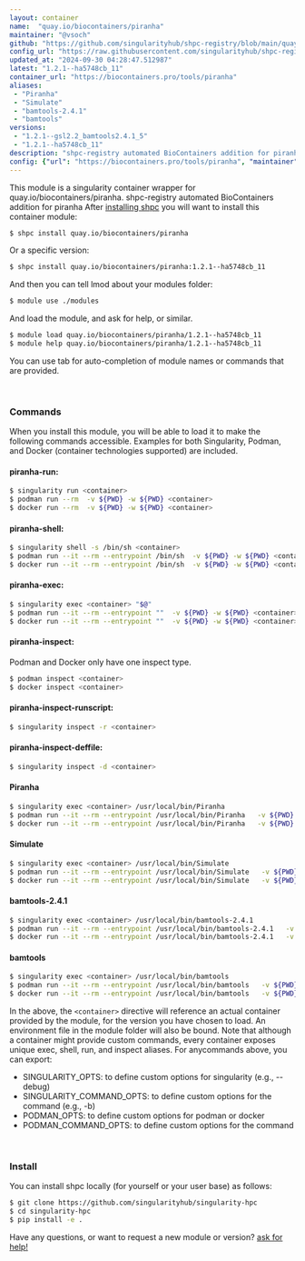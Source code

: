 ```yaml
---
layout: container
name:  "quay.io/biocontainers/piranha"
maintainer: "@vsoch"
github: "https://github.com/singularityhub/shpc-registry/blob/main/quay.io/biocontainers/piranha/container.yaml"
config_url: "https://raw.githubusercontent.com/singularityhub/shpc-registry/main/quay.io/biocontainers/piranha/container.yaml"
updated_at: "2024-09-30 04:28:47.512987"
latest: "1.2.1--ha5748cb_11"
container_url: "https://biocontainers.pro/tools/piranha"
aliases:
 - "Piranha"
 - "Simulate"
 - "bamtools-2.4.1"
 - "bamtools"
versions:
 - "1.2.1--gsl2.2_bamtools2.4.1_5"
 - "1.2.1--ha5748cb_11"
description: "shpc-registry automated BioContainers addition for piranha"
config: {"url": "https://biocontainers.pro/tools/piranha", "maintainer": "@vsoch", "description": "shpc-registry automated BioContainers addition for piranha", "latest": {"1.2.1--ha5748cb_11": "sha256:71fabf9856ec42f00bf6df7162c077bfa0f977112e4581a903538e6e3e01ece2"}, "tags": {"1.2.1--gsl2.2_bamtools2.4.1_5": "sha256:2c56ba6254a84c1728b056a9314a615706c25a64ed446825bea022d01a3c03e4", "1.2.1--ha5748cb_11": "sha256:71fabf9856ec42f00bf6df7162c077bfa0f977112e4581a903538e6e3e01ece2"}, "docker": "quay.io/biocontainers/piranha", "aliases": {"Piranha": "/usr/local/bin/Piranha", "Simulate": "/usr/local/bin/Simulate", "bamtools-2.4.1": "/usr/local/bin/bamtools-2.4.1", "bamtools": "/usr/local/bin/bamtools"}}
---
```


This module is a singularity container wrapper for quay.io/biocontainers/piranha.
shpc-registry automated BioContainers addition for piranha
After [installing shpc](#install) you will want to install this container module:


```bash
$ shpc install quay.io/biocontainers/piranha
```

Or a specific version:

```bash
$ shpc install quay.io/biocontainers/piranha:1.2.1--ha5748cb_11
```

And then you can tell lmod about your modules folder:

```bash
$ module use ./modules
```

And load the module, and ask for help, or similar.

```bash
$ module load quay.io/biocontainers/piranha/1.2.1--ha5748cb_11
$ module help quay.io/biocontainers/piranha/1.2.1--ha5748cb_11
```

You can use tab for auto-completion of module names or commands that are provided.

<br>

### Commands

When you install this module, you will be able to load it to make the following commands accessible.
Examples for both Singularity, Podman, and Docker (container technologies supported) are included.

#### piranha-run:

```bash
$ singularity run <container>
$ podman run --rm  -v ${PWD} -w ${PWD} <container>
$ docker run --rm  -v ${PWD} -w ${PWD} <container>
```

#### piranha-shell:

```bash
$ singularity shell -s /bin/sh <container>
$ podman run --it --rm --entrypoint /bin/sh  -v ${PWD} -w ${PWD} <container>
$ docker run --it --rm --entrypoint /bin/sh  -v ${PWD} -w ${PWD} <container>
```

#### piranha-exec:

```bash
$ singularity exec <container> "$@"
$ podman run --it --rm --entrypoint ""  -v ${PWD} -w ${PWD} <container> "$@"
$ docker run --it --rm --entrypoint ""  -v ${PWD} -w ${PWD} <container> "$@"
```

#### piranha-inspect:

Podman and Docker only have one inspect type.

```bash
$ podman inspect <container>
$ docker inspect <container>
```

#### piranha-inspect-runscript:

```bash
$ singularity inspect -r <container>
```

#### piranha-inspect-deffile:

```bash
$ singularity inspect -d <container>
```


#### Piranha

```bash
$ singularity exec <container> /usr/local/bin/Piranha
$ podman run --it --rm --entrypoint /usr/local/bin/Piranha   -v ${PWD} -w ${PWD} <container> -c " $@"
$ docker run --it --rm --entrypoint /usr/local/bin/Piranha   -v ${PWD} -w ${PWD} <container> -c " $@"
```


#### Simulate

```bash
$ singularity exec <container> /usr/local/bin/Simulate
$ podman run --it --rm --entrypoint /usr/local/bin/Simulate   -v ${PWD} -w ${PWD} <container> -c " $@"
$ docker run --it --rm --entrypoint /usr/local/bin/Simulate   -v ${PWD} -w ${PWD} <container> -c " $@"
```


#### bamtools-2.4.1

```bash
$ singularity exec <container> /usr/local/bin/bamtools-2.4.1
$ podman run --it --rm --entrypoint /usr/local/bin/bamtools-2.4.1   -v ${PWD} -w ${PWD} <container> -c " $@"
$ docker run --it --rm --entrypoint /usr/local/bin/bamtools-2.4.1   -v ${PWD} -w ${PWD} <container> -c " $@"
```


#### bamtools

```bash
$ singularity exec <container> /usr/local/bin/bamtools
$ podman run --it --rm --entrypoint /usr/local/bin/bamtools   -v ${PWD} -w ${PWD} <container> -c " $@"
$ docker run --it --rm --entrypoint /usr/local/bin/bamtools   -v ${PWD} -w ${PWD} <container> -c " $@"
```



In the above, the `<container>` directive will reference an actual container provided
by the module, for the version you have chosen to load. An environment file in the
module folder will also be bound. Note that although a container
might provide custom commands, every container exposes unique exec, shell, run, and
inspect aliases. For anycommands above, you can export:

 - SINGULARITY_OPTS: to define custom options for singularity (e.g., --debug)
 - SINGULARITY_COMMAND_OPTS: to define custom options for the command (e.g., -b)
 - PODMAN_OPTS: to define custom options for podman or docker
 - PODMAN_COMMAND_OPTS: to define custom options for the command

<br>

### Install

You can install shpc locally (for yourself or your user base) as follows:

```bash
$ git clone https://github.com/singularityhub/singularity-hpc
$ cd singularity-hpc
$ pip install -e .
```

Have any questions, or want to request a new module or version? [ask for help!](https://github.com/singularityhub/singularity-hpc/issues)